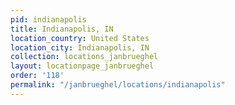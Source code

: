 ```yaml
---
pid: indianapolis
title: Indianapolis, IN
location_country: United States
location_city: Indianapolis, IN
collection: locations_janbrueghel
layout: locationpage_janbrueghel
order: '118'
permalink: "/janbrueghel/locations/indianapolis"
---
```

